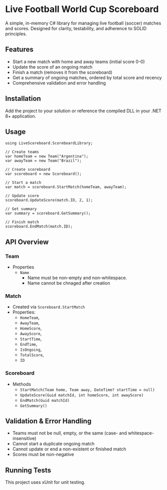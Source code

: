 # Live Football World Cup Scoreboard

A simple, in-memory C# library for managing live football (soccer) matches and scores. Designed for clarity, testability, and adherence to SOLID principles.

## Features

- Start a new match with home and away teams (initial score 0-0)
- Update the score of an ongoing match
- Finish a match (removes it from the scoreboard)
- Get a summary of ongoing matches, ordered by total score and recency
- Comprehensive validation and error handling

## Installation

Add the project to your solution or reference the compiled DLL in your .NET 8+ application.

## Usage
```
using LiveScoreboard.ScoreboardLibrary;

// Create teams
var homeTeam = new Team("Argentina");
var awayTeam = new Team("Brazil");

// Create scoreboard
var scoreboard = new Scoreboard();

// Start a match
var match = scoreboard.StartMatch(homeTeam, awayTeam);

// Update score
scoreboard.UpdateScore(match.ID, 2, 1);

// Get summary
var summary = scoreboard.GetSummary();

// Finish match
scoreboard.EndMatch(match.ID);
```


## API Overview

### Team

- Properties
  - `Name`
    - Name must be non-empty and non-whitespace.
    - Name cannot be chnaged after creation

### Match

- Created via `Scoreboard.StartMatch`
- Properties:
  - `HomeTeam`,
  - `AwayTeam`,
  - `HomeScore`,
  - `AwayScore`,
  - `StartTime`,
  - `EndTime`,
  - `IsOngoing`,
  - `TotalScore`,
  - `ID`

### Scoreboard

- Methods
  - `StartMatch(Team home, Team away, DateTime? startTime = null)`
  - `UpdateScore(Guid matchId, int homeScore, int awayScore)`
  - `EndMatch(Guid matchId)`
  - `GetSummary()`

## Validation & Error Handling

- Teams must not be null, empty, or the same (case- and whitespace-insensitive)
- Cannot start a duplicate ongoing match
- Cannot update or end a non-existent or finished match
- Scores must be non-negative

## Running Tests

This project uses xUnit for unit testing. 
